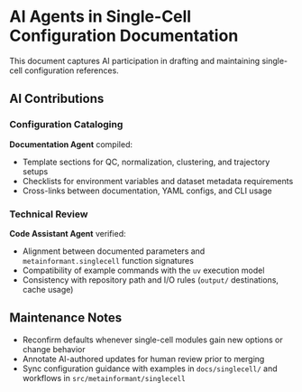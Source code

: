 # AI Agents in Single-Cell Configuration Documentation

This document captures AI participation in drafting and maintaining single-cell configuration references.

## AI Contributions

### Configuration Cataloging
**Documentation Agent** compiled:
- Template sections for QC, normalization, clustering, and trajectory setups
- Checklists for environment variables and dataset metadata requirements
- Cross-links between documentation, YAML configs, and CLI usage

### Technical Review
**Code Assistant Agent** verified:
- Alignment between documented parameters and `metainformant.singlecell` function signatures
- Compatibility of example commands with the `uv` execution model
- Consistency with repository path and I/O rules (`output/` destinations, cache usage)

## Maintenance Notes
- Reconfirm defaults whenever single-cell modules gain new options or change behavior
- Annotate AI-authored updates for human review prior to merging
- Sync configuration guidance with examples in `docs/singlecell/` and workflows in `src/metainformant/singlecell`

